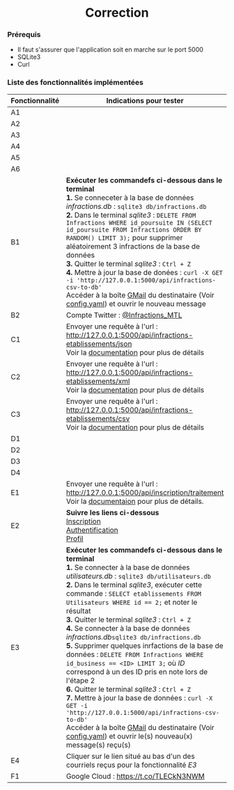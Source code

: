 # <center>Correction</center>   

### Prérequis
- Il faut s'assurer que l'application soit en marche sur le port 5000
- SQLite3
- Curl

### Liste des fonctionnalités implémentées

| Fonctionnalité | Indications pour tester                                                                                                                                                                                                                                                                                                                                                                                                                                                                                                                                                                                                                                                                                                                                                                                                                                                                                                                                                                            |
|----------------|----------------------------------------------------------------------------------------------------------------------------------------------------------------------------------------------------------------------------------------------------------------------------------------------------------------------------------------------------------------------------------------------------------------------------------------------------------------------------------------------------------------------------------------------------------------------------------------------------------------------------------------------------------------------------------------------------------------------------------------------------------------------------------------------------------------------------------------------------------------------------------------------------------------------------------------------------------------------------------------------------|
| A1             |                                                                                                                                                                                                                                                                                                                                                                                                                                                                                                                                                                                                                                                                                                                                                                                                                                                                                                                                                                                                    |
| A2             |                                                                                                                                                                                                                                                                                                                                                                                                                                                                                                                                                                                                                                                                                                                                                                                                                                                                                                                                                                                                    |
| A3             |                                                                                                                                                                                                                                                                                                                                                                                                                                                                                                                                                                                                                                                                                                                                                                                                                                                                                                                                                                                                    |
| A4             |                                                                                                                                                                                                                                                                                                                                                                                                                                                                                                                                                                                                                                                                                                                                                                                                                                                                                                                                                                                                    |
| A5             |                                                                                                                                                                                                                                                                                                                                                                                                                                                                                                                                                                                                                                                                                                                                                                                                                                                                                                                                                                                                    |
| A6             |                                                                                                                                                                                                                                                                                                                                                                                                                                                                                                                                                                                                                                                                                                                                                                                                                                                                                                                                                                                                    |
| B1             | **Exécuter les commandefs ci-dessous dans le terminal** <br/> **1.** Se conneceter à la base de données *infractions.db* : `sqlite3 db/infractions.db` <br/> **2.** Dans le terminal *sqlite3* : `DELETE FROM Infractions WHERE id_poursuite IN (SELECT id_poursuite FROM Infractions ORDER BY RANDOM() LIMIT 3);` pour supprimer aléatoirement 3 infractions de la base de données <br/> **3.** Quitter le terminal *sqlite3* : `Ctrl + Z` <br/> **4.** Mettre à jour la base de donées : `curl -X GET -i 'http://127.0.0.1:5000/api/infractions-csv-to-db'` <br/> Accéder à la boîte [GMail](https://mail.google.com) du destinataire (Voir [config.yaml](app.yaml)) et ouvrir le nouveau message                                                                                                                                                                                                                                                                                                |
| B2             | Compte Twitter : [@Infractions_MTL](https://twitter.com/Infractions_MTL)                                                                                                                                                                                                                                                                                                                                                                                                                                                                                                                                                                                                                                                                                                                                                                                                                                                                                                                           |
| C1             | Envoyer une requête à l'url : http://127.0.0.1:5000/api/infractions-etablissements/json <br/> Voir la [documentation](http://127.0.0.1:5000/doc#api_infractions_etablissements__format__get) pour plus de détails                                                                                                                                                                                                                                                                                                                                                                                                                                                                                                                                                                                                                                                                                                                                                                                  |
| C2             | Envoyer une requête à l'url : http://127.0.0.1:5000/api/infractions-etablissements/xml <br/> Voir la [documentation](http://127.0.0.1:5000/doc#api_infractions_etablissements__format__get) pour plus de détails                                                                                                                                                                                                                                                                                                                                                                                                                                                                                                                                                                                                                                                                                                                                                                                   |
| C3             | Envoyer une requête à l'url : http://127.0.0.1:5000/api/infractions-etablissements/csv <br/> Voir la [documentation](http://127.0.0.1:5000/doc#api_infractions_etablissements__format__get) pour plus de détails                                                                                                                                                                                                                                                                                                                                                                                                                                                                                                                                                                                                                                                                                                                                                                                   |
| D1             |                                                                                                                                                                                                                                                                                                                                                                                                                                                                                                                                                                                                                                                                                                                                                                                                                                                                                                                                                                                                    |
| D2             |                                                                                                                                                                                                                                                                                                                                                                                                                                                                                                                                                                                                                                                                                                                                                                                                                                                                                                                                                                                                    |
| D3             |                                                                                                                                                                                                                                                                                                                                                                                                                                                                                                                                                                                                                                                                                                                                                                                                                                                                                                                                                                                                    |
| D4             |                                                                                                                                                                                                                                                                                                                                                                                                                                                                                                                                                                                                                                                                                                                                                                                                                                                                                                                                                                                                    |
| E1             | Envoyer une requête à l'url : http://127.0.0.1:5000/api/inscription/traitement <br/> Voir la [documentaion](http://127.0.0.1:5000/doc#api_inscription_traitement_post) pour plus de détails.                                                                                                                                                                                                                                                                                                                                                                                                                                                                                                                                                                                                                                                                                                                                                                                                       |
| E2             | **Suivre les liens ci-dessous** <br> [Inscription](http://127.0.0.1:5000/inscription) <br> [Authentification](http://127.0.0.1:5000/login) <br> [Profil](http://127.0.0.1:5000/profil)                                                                                                                                                                                                                                                                                                                                                                                                                                                                                                                                                                                                                                                                                                                                                                                                             |
| E3             | **Exécuter les commandefs ci-dessous dans le terminal** <br/> **1.** Se connecter à la base de données *utilisateurs.db* : `sqlite3 db/utilisateurs.db` <br/>  **2.** Dans le terminal *sqlite3*, exécuter cette commande : `SELECT etablissements FROM Utilisateurs WHERE id == 2;` et noter le résultat <br/> **3.** Quitter le terminal *sqlite3* : `Ctrl + Z` <br/> **4.** Se connecter à la base de données *infractions.db*`sqlite3 db/infractions.db` <br/> **5.** Supprimer quelques inrfactions de la base de données : `DELETE FROM Infractions WHERE id_business == <ID> LIMIT 3;` où *ID* correspond à un des ID pris en note lors de l'étape 2 <br/> **6.** Quitter le terminal *sqlite3* : `Ctrl + Z` <br/> **7.** Mettre à jour la base de données : `curl -X GET -i 'http://127.0.0.1:5000/api/infractions-csv-to-db'` <br/> Accéder à la boîte [GMail](https://mail.google.com) du destinataire (Voir [config.yaml](app.yaml)) et ouvrir le(s) nouveau(x) message(s) reçu(s)<br/> |
| E4             | Cliquer sur le lien situé au bas d'un des courriels reçus pour la fonctionnalité *E3*                                                                                                                                                                                                                                                                                                                                                                                                                                                                                                                                                                                                                                                                                                                                                                                                                                                                                                              |
| F1             | Google Cloud : https://t.co/TLECkN3NWM                                                                                                                                                                                                                                                                                                                                                                                                                                                                                                                                                                                                                                                                                                                                                                                                                                                                                                                                                             |


